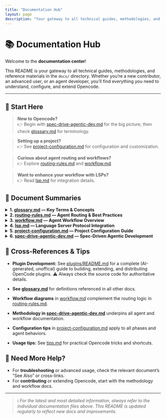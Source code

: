 ```yaml
---
title: "Documentation Hub"
layout: page
description: "Your gateway to all technical guides, methodologies, and reference materials for Opencode."
---
```


# 📚 Documentation Hub

Welcome to the **documentation center**! 

This README is your gateway to all technical guides, methodologies, and reference materials in the `docs/` directory. Whether you’re a new contributor, an advanced user, or an agent developer, you’ll find everything you need to understand, configure, and extend Opencode.

---

## 🧭 Start Here

> **New to Opencode?**  
> 👉 Begin with [spec-drive-agentic-dev.md](./spec-drive-agentic-dev.md) for the big picture, then check [glossary.md](./glossary.md) for terminology.

> **Setting up a project?**  
> 👉 See [project-configuration.md](./project-configuration.md) for configuration and customization.

> **Curious about agent routing and workflows?**  
> 👉 Explore [routing-rules.md](./routing-rules.md) and [workflow.md](./workflow.md).

> **Want to enhance your workflow with LSPs?**  
> 👉 Read [lsp.md](./lsp.md) for integration details.



## 📑 Document Summaries

<details>
<summary><strong>1. <a href="./glossary.md">glossary.md</a> — Key Terms & Concepts</strong></summary>

A concise glossary defining essential Opencode terms:  
- **Agent** & **Subagent** roles  
- **EARS** (Easy Approach to Requirements Syntax)  
- **TDD** (Test-Driven Development)  
- **Approval Gate** and more

_Recommended for all users to ensure a shared understanding of Opencode’s language._
</details>

<details>
<summary><strong>2. <a href="./routing-rules.md">routing-rules.md</a> — Agent Routing & Best Practices</strong></summary>

Comprehensive guide to the `@router` agent:  
- Central request coordination  
- Agent selection logic  
- Routing tables  
- Best practices for scalable, maintainable workflows

_See also: [workflow.md](./workflow.md) for agent lifecycle diagrams._
</details>

<details>
<summary><strong>3. <a href="./workflow.md">workflow.md</a> — Agent Workflow Overview</strong></summary>

Step-by-step and visual overview of:  
- Agent and subagent communication  
- Development phase sequence  
- User request processing  
- Diagrams for clarity

_Use this to understand how Opencode orchestrates complex development tasks._
</details>

<details>
<summary><strong>4. <a href="./lsp.md">lsp.md</a> — Language Server Protocol Integration</strong></summary>

Explains how LSPs empower Opencode with:  
- Structured code analysis  
- Real-time code intelligence  
- Multi-language and framework support

_Enhance your development experience with LSP-powered features._
</details>

<details>
<summary><strong>5. <a href="./project-configuration.md">project-configuration.md</a> — Project Configuration Guide</strong></summary>

How to tailor Opencode for your project:  
- Overriding global settings  
- Local configuration files  
- Managing workflows, formatters, linters, and permissions

_Ensure your project is set up for success and consistency._
</details>

<details>
<summary><strong>6. <a href="./spec-drive-agentic-dev.md">spec-drive-agentic-dev.md</a> — Spec-Driven Agentic Development</strong></summary>

The definitive guide to Opencode’s methodology:  
- **5-phase workflow:** Plan → Requirements → Design → Tasks → Execute  
- **EARS** requirements format  
- **TDD** practices  
- **Quality gates** for each phase

_Adopt this process for high-quality, testable, and maintainable software._
</details>



## 🧩 Cross-References & Tips

- **Plugin Development:** See [plugins/README.md](./plugins/README.md) for a complete (AI-generated, unoffical) guide to building, extending, and distributing OpenCode plugins. ⚠️ Always check the source code for authoritative details.

- **See [glossary.md](./glossary.md)** for definitions referenced in all other docs.
- **Workflow diagrams** in [workflow.md](./workflow.md) complement the routing logic in [routing-rules.md](./routing-rules.md).
- **Methodology in [spec-drive-agentic-dev.md](./spec-drive-agentic-dev.md)** underpins all agent and workflow documentation.
- **Configuration tips** in [project-configuration.md](./project-configuration.md) apply to all phases and agent behaviors.
- **Usage tips:** See [tips.md](./tips.md) for practical Opencode tricks and shortcuts.



## 🚦 Need More Help?

- For **troubleshooting** or advanced usage, check the relevant document’s “See Also” or cross-links.
- For **contributing** or extending Opencode, start with the methodology and workflow docs.

---

> ℹ️ _For the latest and most detailed information, always refer to the individual documentation files above. This README is updated regularly to reflect new docs and improvements._
